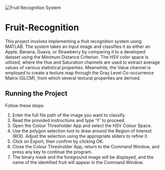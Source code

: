 ![Fruit Recognition System](https://github.com/IvanaAckerman/matlab-simulink/blob/cad913eeb9e3c39a90d2c967a6629a4dc1bc68ac/Screenshot%202024-07-18%20201322.png)


# Fruit-Recognition
This project involves implementing a fruit recognition system using MATLAB. The system takes an input image and classifies it as either an Apple, Banana, Guava, or Strawberry by comparing it to a developed dataset using the Minimum Distance Criterion. The HSV color space is utilized, where the Hue and Saturation channels are used to extract average values of various statistical properties. Meanwhile, the Value channel is employed to create a texture map through the Gray Level Co-occurrence Matrix (GLCM), from which several textural properties are derived.

## Running the Project
Follow these steps:
1. Enter the full file path of the image you want to classify.
2. Read the provided instructions and type 'Y' to proceed.
3. Open the Colour Thresholder App and select the HSV Colour Space.
4. Use the polygon selection tool to draw around the Region of Interest (ROI). Adjust the selection using the appropriate sliders to refine it.
5. Click on Export, then confirm by clicking OK.
6. Close the Colour Thresholder App, return to the Command Window, and press any key to continue the program.
7. The binary mask and the foreground image will be displayed, and the name of the identified fruit will appear in the Command Window.
